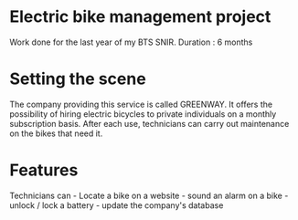 # Electric bike management project
Work done for the last year of my BTS SNIR. 
Duration : 6 months

# Setting the scene
The company providing this service is called GREENWAY.
It offers the possibility of hiring electric bicycles to private individuals on a monthly subscription basis. After each use, technicians can carry out maintenance on the bikes that need it.

# Features
Technicians can - Locate a bike on a website
                - sound an alarm on a bike
                - unlock / lock a battery
                - update the company's database

